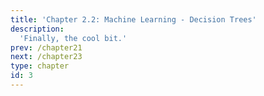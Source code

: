 ```yaml
---
title: 'Chapter 2.2: Machine Learning - Decision Trees'
description:
  'Finally, the cool bit.'
prev: /chapter21
next: /chapter23
type: chapter
id: 3
---
```


<slides source="chapter22_decision_trees">
</slides>
